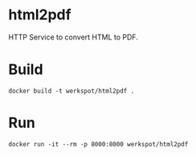 # html2pdf
HTTP Service to convert HTML to PDF.

# Build
```
docker build -t werkspot/html2pdf .
```

# Run
```
docker run -it --rm -p 8000:8000 werkspot/html2pdf
```
